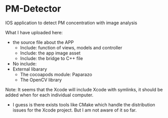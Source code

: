 # PM-Detector
IOS application to detect PM concentration with image analysis

What I have uploaded here:
  * the source file about the APP
    * Include: function of views, models and controller
    * Include: the app image asset
    * Include: the bridge to C++ file
 * No include:
  * External libarary
    * The cocoapods module: Paparazo
    * The OpenCV library
    
 Note: It seems that the Xcode will include Xcode with symlinks, it should be added when for each individual computer.
 * I guess is there exists tools like CMake which handle the distribution issues for the Xcode project. But I am not aware of it so far.
 
 

